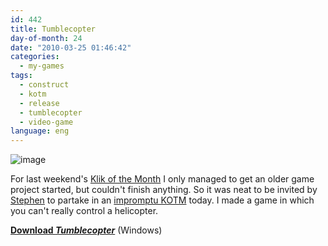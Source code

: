 ```yaml
---
id: 442
title: Tumblecopter
day-of-month: 24
date: "2010-03-25 01:46:42"
categories:
  - my-games
tags:
  - construct
  - kotm
  - release
  - tumblecopter
  - video-game
language: eng
---
```


![image](/files/2010/03-tumblecopter/tumblecopterscreen.png "Tumblecopter screenshot")

For last weekend's [Klik of the Month](/tag/kotm/) I only managed to get an older game project started, but couldn't finish anything. So it was neat to be invited by [Stephen](http://www.increpare.com/) to partake in an [impromptu KOTM](http://www.glorioustrainwrecks.com/node/1160) today. I made a game in which you can't really control a helicopter.

[**Download _Tumblecopter_**](//www.agj.cl/files/games/tumblecopter.zip) (Windows)
